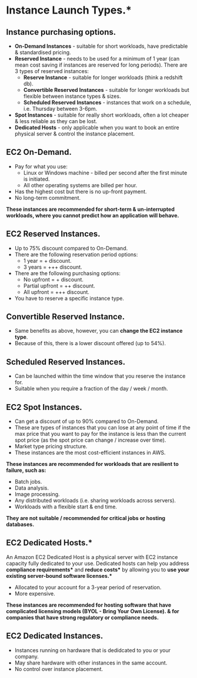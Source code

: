 # **Instance Launch Types.\***

## **Instance purchasing options.**

* **On-Demand Instances** - suitable for short workloads, have predictable & standardised pricing.
* **Reserved Instance** - needs to be used for a minimum of 1 year (can mean cost saving if instances are reserved for long periods). There are 3 types of reserved instances:
    * **Reserve Instance** - suitable for longer workloads (think a redshift db).
    * **Convertible Reserved Instances** - suitable for longer workloads but flexible between instance types & sizes.
    * **Scheduled Reserved Instances** - instances that work on a schedule, i.e. Thursday between 3-6pm.
* **Spot Instances** - suitable for really short workloads, often a lot cheaper & less reliable as they can be lost.
* **Dedicated Hosts** - only applicable when you want to book an entire physical server & control the instance placement.

## **EC2 On-Demand.**

* Pay for what you use:
    * Linux or Windows machine - billed per second after the first minute is initiated.
    * All other operating systems are billed per hour.
* Has the highest cost but there is no up-front payment.
* No long-term commitment.

**These instances are recommended for short-term & un-interrupted workloads, where you cannot predict how an application will behave.**

## **EC2 Reserved Instances.**

* Up to 75% discount compared to On-Demand.
* There are the following reservation period options:
    * 1 year = + discount.
    * 3 years = +++ discount.
* There are the following purchasing options:
    * No upfront = + discount.
    * Partial upfront = ++ discount.
    * All upfront = +++ discount.
* You have to reserve a specific instance type.

## **Convertible Reserved Instance.**

* Same benefits as above, however, you can **change the EC2 instance type**.
* Because of this, there is a lower discount offered (up to 54%).

## **Scheduled Reserved Instances.**

* Can be launched within the time window that you reserve the instance for.
* Suitable when you require a fraction of the day / week / month.

## **EC2 Spot Instances.**

* Can get a discount of up to 90% compared to On-Demand.
* These are types of instances that you can lose at any point of time if the max price that you want to pay for the instance is less than the current spot price (as the spot price can change / increase over time).
* Market type pricing structure.
* These instances are the most cost-efficient instances in AWS.

**These instances are recommended for workloads that are resilient to failure, such as:**

* Batch jobs.
* Data analysis.
* Image processing.
* Any distributed workloads (i.e. sharing workloads across servers).
* Workloads with a flexible start & end time.

**They are not suitable / recommended for critical jobs or hosting databases.**

## **EC2 Dedicated Hosts.\***

An Amazon EC2 Dedicated Host is a physical server with EC2 instance capacity fully dedicated to your use. Dedicated hosts can help you address **compliance requirements\*** and **reduce costs\*** by allowing you to **use your existing server-bound software licenses.\***

* Allocated to your account for a 3-year period of reservation.
* More expensive.

**These instances are recommended for hosting software that have complicated licensing models (BYOL - Bring Your Own License). & for companies that have strong regulatory or compliance needs.**

## **EC2 Dedicated Instances.**

* Instances running on hardware that is dedidcated to you or your company.
* May share hardware with other instances in the same account.
* No control over instance placement.